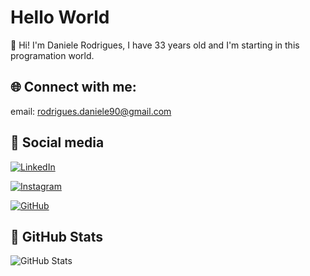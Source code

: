# Hello World

👋 Hi! I'm Daniele Rodrigues, I have 33 years old and I'm starting in this programation world.

## 🌐 Connect with me:
 
 email: [rodrigues.daniele90@gmail.com](rodrigues.daniele90@gmail.com)


## 📱 Social media

[![LinkedIn](https://img.shields.io/badge/LinkedIn-0077B5?style=for-the-badge&logo=linkedin&logoColor=white)](https://www.linkedin.com/in/daniele-rodrigues-824134237/)

[![Instagram](https://img.shields.io/badge/-Instagram-%23E4405F?style=for-the-badge&logo=instagram&logoColor=white)](https://www.instagram.com/danirodrigues.90/)

[![GitHub](https://img.shields.io/badge/GitHub-100000?style=for-the-badge&logo=github&logoColor=white)](https://github.com/danirodrigues90)


## 🧾 GitHub Stats

![GitHub Stats](https://github-readme-stats.vercel.app/api?username=danirodrigues90&theme=transparent&bg_color=000&border_color=30A3DC&show_icons=true&icon_color=30A3DC&title_color=E94D5F&text_color=FFF)